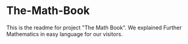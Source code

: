 # The-Math-Book

This is the readme for project "The Math Book". We explained Further Mathematics in easy language for our visitors.
